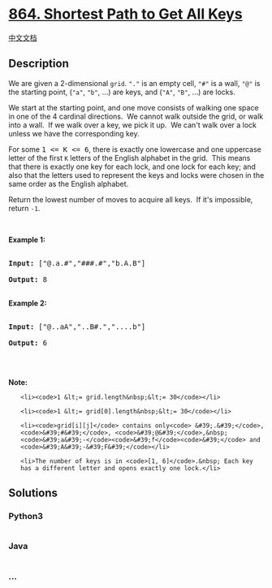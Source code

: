 # [864. Shortest Path to Get All Keys](https://leetcode.com/problems/shortest-path-to-get-all-keys)

[中文文档](/solution/0800-0899/0864.Shortest%20Path%20to%20Get%20All%20Keys/README.md)

## Description

<p>We are given a 2-dimensional&nbsp;<code>grid</code>.&nbsp;<code>&quot;.&quot;</code> is an empty cell, <code>&quot;#&quot;</code> is&nbsp;a wall, <code>&quot;@&quot;</code> is the starting point, (<code>&quot;a&quot;</code>, <code>&quot;b&quot;</code>, ...) are keys, and (<code>&quot;A&quot;</code>,&nbsp;<code>&quot;B&quot;</code>, ...) are locks.</p>

<p>We start at the starting point, and one move consists of walking one space in one of the 4 cardinal directions.&nbsp; We cannot walk outside the grid, or walk into a wall.&nbsp; If we walk over a key, we pick it up.&nbsp; We can&#39;t walk over a lock unless we have the corresponding key.</p>

<p>For some <font face="monospace">1 &lt;= K &lt;= 6</font>, there is exactly one lowercase and one uppercase letter of the first <code>K</code> letters of the English alphabet in the grid.&nbsp; This means that there is exactly one key for each lock, and one lock for each key; and also that the letters used to represent the keys and locks were&nbsp;chosen in the same order as the English alphabet.</p>

<p>Return the lowest number of moves to acquire all keys.&nbsp; If&nbsp;it&#39;s impossible, return <code>-1</code>.</p>

<p>&nbsp;</p>

<div>
<p><strong>Example 1:</strong></p>

<pre>
<strong>Input: </strong><span id="example-input-1-1">[&quot;@.a.#&quot;,&quot;###.#&quot;,&quot;b.A.B&quot;]</span>
<strong>Output: </strong><span id="example-output-1">8</span>
</pre>

<div>
<p><strong>Example 2:</strong></p>

<pre>
<strong>Input: </strong><span id="example-input-2-1">[&quot;@..aA&quot;,&quot;..B#.&quot;,&quot;....b&quot;]</span>
<strong>Output: </strong><span id="example-output-2">6</span>
</pre>
</div>

<p>&nbsp;</p>

<p><strong>Note:</strong></p>

<ol>
	<li><code>1 &lt;= grid.length&nbsp;&lt;= 30</code></li>
	<li><code>1 &lt;= grid[0].length&nbsp;&lt;= 30</code></li>
	<li><code>grid[i][j]</code> contains only<code> &#39;.&#39;</code>, <code>&#39;#&#39;</code>, <code>&#39;@&#39;</code>,&nbsp;<code>&#39;a&#39;-</code><code>&#39;f</code><code>&#39;</code> and <code>&#39;A&#39;-&#39;F&#39;</code></li>
	<li>The number of keys is in <code>[1, 6]</code>.&nbsp; Each key has a different letter and opens exactly one lock.</li>
</ol>
</div>


## Solutions

<!-- tabs:start -->

### **Python3**

```python

```

### **Java**

```java

```

### **...**

```

```

<!-- tabs:end -->
